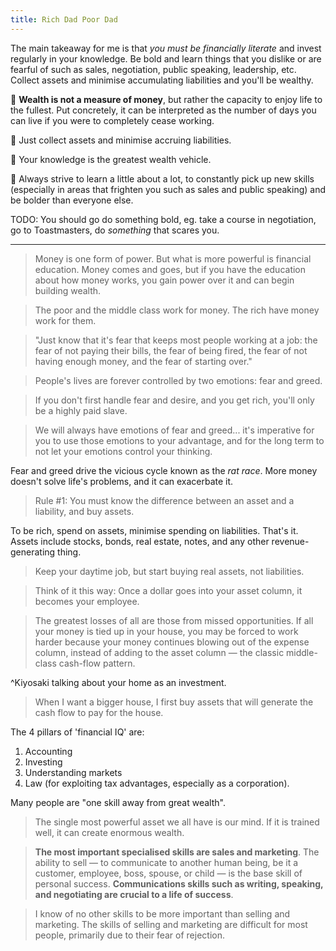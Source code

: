 ```yaml
---
title: Rich Dad Poor Dad
---
```


The main takeaway for me is that *you must be financially literate* and invest regularly in your knowledge. Be bold and learn things that you dislike or are fearful of such as sales, negotiation, public speaking, leadership, etc. Collect assets and minimise accumulating liabilities and you'll be wealthy.

💎 **Wealth is not a measure of money**, but rather the capacity to enjoy life to the fullest. Put concretely, it can be interpreted as the number of days you can live if you were to completely cease working.

💎 Just collect assets and minimise accruing liabilities.

💎 Your knowledge is the greatest wealth vehicle.

💎 Always strive to learn a little about a lot, to constantly pick up new skills (especially in areas that frighten you such as sales and public speaking) and be bolder than everyone else.

TODO: You should go do something bold, eg. take a course in negotiation, go to Toastmasters, do *something* that scares you.

---

> Money is one form of power. But what is more powerful is financial education. Money comes and goes, but if you have the education about how money works, you gain power over it and can begin building wealth.

> The poor and the middle class work for money. The rich have money work for them.

> "Just know that it's fear that keeps most people working at a job: the fear of not paying their bills, the fear of being fired, the fear of not having enough money, and the fear of starting over."

> People's lives are forever controlled by two emotions: fear and greed.

> If you don't first handle fear and desire, and you get rich, you'll only be a highly paid slave.

> We will always have emotions of fear and greed... it's imperative for you to use those emotions to your advantage, and for the long term to not let your emotions control your thinking.

Fear and greed drive the vicious cycle known as the *rat race*. More money doesn't solve life's problems, and it can exacerbate it.

> Rule #1: You must know the difference between an asset and a liability, and buy assets.

To be rich, spend on assets, minimise spending on liabilities. That's it. Assets include stocks, bonds, real estate, notes, and any other revenue-generating thing.

> Keep your daytime job, but start buying real assets, not liabilities.

> Think of it this way: Once a dollar goes into your asset column, it becomes your employee.

> The greatest losses of all are those from missed opportunities. If all your money is tied up in your house, you may be forced to work harder because your money continues blowing out of the expense column, instead of adding to the asset column — the classic middle-class cash-flow pattern.

^Kiyosaki talking about your home as an investment.

> When I want a bigger house, I first buy assets that will generate the cash flow to pay for the house.

The 4 pillars of 'financial IQ' are:
1. Accounting
2. Investing
3. Understanding markets
4. Law (for exploiting tax advantages, especially as a corporation).

Many people are "one skill away from great wealth". 

> The single most powerful asset we all have is our mind. If it is trained well, it can create enormous wealth.

> **The most important specialised skills are sales and marketing**. The ability to sell — to communicate to another human being, be it a customer, employee, boss, spouse, or child — is the base skill of personal success. **Communications skills such as writing, speaking, and negotiating are crucial to a life of success**.

> I know of no other skills to be more important than selling and marketing. The skills of selling and marketing are difficult for most people, primarily due to their fear of rejection.


